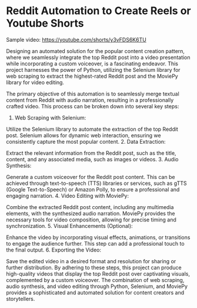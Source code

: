 # Reddit Automation to Create Reels or Youtube Shorts

Sample video: https://youtube.com/shorts/y3vFDS6K6TU


Designing an automated solution for the popular content creation pattern, where we seamlessly integrate the top Reddit post into a video presentation while incorporating a custom voiceover, is a fascinating endeavor. This project harnesses the power of Python, utilizing the Selenium library for web scraping to extract the highest-rated Reddit post and the MoviePy library for video editing.

The primary objective of this automation is to seamlessly merge textual content from Reddit with audio narration, resulting in a professionally crafted video. This process can be broken down into several key steps:

1. Web Scraping with Selenium:

Utilize the Selenium library to automate the extraction of the top Reddit post. Selenium allows for dynamic web interaction, ensuring we consistently capture the most popular content.
2. Data Extraction:

Extract the relevant information from the Reddit post, such as the title, content, and any associated media, such as images or videos.
3. Audio Synthesis:

Generate a custom voiceover for the Reddit post content. This can be achieved through text-to-speech (TTS) libraries or services, such as gTTS (Google Text-to-Speech) or Amazon Polly, to ensure a professional and engaging narration.
4. Video Editing with MoviePy:

Combine the extracted Reddit post content, including any multimedia elements, with the synthesized audio narration. MoviePy provides the necessary tools for video composition, allowing for precise timing and synchronization.
5. Visual Enhancements (Optional):

Enhance the video by incorporating visual effects, animations, or transitions to engage the audience further. This step can add a professional touch to the final output.
6. Exporting the Video:

Save the edited video in a desired format and resolution for sharing or further distribution.
By adhering to these steps, this project can produce high-quality videos that display the top Reddit post over captivating visuals, complemented by a custom voiceover. The combination of web scraping, audio synthesis, and video editing through Python, Selenium, and MoviePy provides a sophisticated and automated solution for content creators and storytellers.
